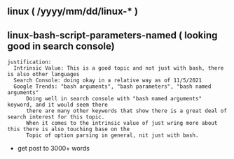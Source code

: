 <!--###### ########## ########## #######-->
## linux ( /yyyy/mm/dd/linux-* )
<!--###### ########## ########## #######-->

## linux-bash-script-parameters-named ( looking good in search console)
    justification: 
      Intrinsic Value: This is a good topic and not just with bash, there is also other languages
      Search Console: doing okay in a relative way as of 11/5/2021
      Google Trends: "bash arguments", "bash parameters", "bash named arguments"
          Doing well in search console with "bash named arguments" keyword, and it would seem there 
          there are many other keywords that show there is a great deal of search interest for this topic.
          When it comes to the intrinsic value of just wring more about this there is also touching base on the
          Topic of option parsing in general, nit just with bash.
* get post to 3000+ words
